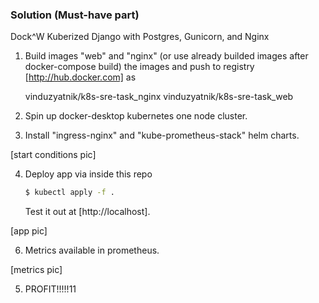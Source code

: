 ### Solution (Must-have part)

Dock^W Kuberized Django with Postgres, Gunicorn, and Nginx

1. Build images "web" and "nginx" (or use already builded images after docker-compose build) the images and push to registry [http://hub.docker.com] as

    vinduzyatnik/k8s-sre-task_nginx
    vinduzyatnik/k8s-sre-task_web

2. Spin up docker-desktop kubernetes one node cluster.

3. Install "ingress-nginx" and "kube-prometheus-stack" helm charts.

[start conditions pic]

4. Deploy app via inside this repo

    ```sh
    $ kubectl apply -f .
    ```

    Test it out at [http://localhost].

[app pic]

6. Metrics available in prometheus.

[metrics pic]

5. PROFIT!!!!!11
